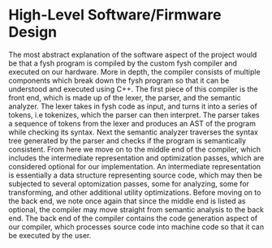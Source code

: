 # High-Level Software/Firmware Design

<!-- For each software/firmware component in the architecture, describe its
implementation and how it is related to other components. 1 page max -->

The most abstract explanation of the software aspect of the project would be
that a fysh program is compiled by the custom fysh compiler and executed on our
hardware. More in depth, the compiler consists of multiple components which
break down the fysh program so that it can be understood and executed using C++.
The first piece of this compiler is the front end, which is made up of the
lexer, the parser, and the semantic analyzer. The lexer takes in fysh code as
input, and turns it into a series of tokens, i.e tokenizes, which the parser can
then interpret. The parser takes a sequence of tokens from the lexer and
produces an AST of the program while checking its syntax. Next the semantic
analyzer traverses the syntax tree generated by the parser and checks if the
program is semantically consistent. From here we move on to the middle end of
the compiler, which includes the intermediate representation and optimization
passes, which are considered optional for our implementation. An intermediate
representation is essentially a data structure representing source code, which
may then be subjected to several optomization passes, some for analyzing, some
for transforming, and other additional utility optimizations. Before moving on
to the back end, we note once again that since the middle end is listed as
optional, the compiler may move straight from semantic analysis to the back end.
The back end of the compiler contains the code generation aspect of our
compiler, which processes source code into machine code so that it can be
executed by the user.
